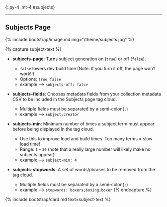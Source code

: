 {:.py-4 .mt-4 #subjects}
***

## Subjects Page

{% include bootstrap/image.md img="/theme/subjects.jpg" %}

{% capture subject-text %}
- **subjects-page**: Turns subject generation on (`true`) or off (`false`). 
	- `false` lowers dev build time (Note: If you turn it off, the page won't work!!)
	- Options: `true`, `false`
	- example --> `subjects-off: false`

- **subjects-fields**: Chooses metadata fields from your collection metadata CSV to be included in the Subjects page tag cloud.
	- Multiple fields must be separated by a semi-colon(`;`)
	- example --> `subject;creator`

- **subjects-min**: Minimum number of times a subject term must appear before being displayed in the tag cloud. 
	- Use this to improve load and build times. Too many terms = slow load time!
	- Range: `1` - `30` (note that a really large number will likely make no subjects appear)
	- example --> `subject-min: 4`

- **subjects-stopwords**: A set of words/phrases to be removed from the tag cloud.
	- Multiple fields must be separated by a semi-colon(`;`)
	- example --> `stopwords: boxers;boxing;boxer`
{% endcapture %}

{% include bootstrap/card.md text=subject-text %}